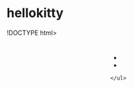 # hellokitty
!DOCTYPE html>
<html lang="en">
<head>
    <meta charset="UTF-8">
    <meta http-equiv="X-UA-Compatible" content="IE=edge">
    <meta name="viewport" content="width=device-width, initial-scale=1.0">
    <title>Document</title>
    <link rel="stylesheet" href="style.css">
</head>
<body>
   <header>
   <h1></h1>
   <background-color: #424E61;
   color: white
    <ul>
        <li></li>
        <li></li>

   
    </ul>
   </header>

</body>
</html>
